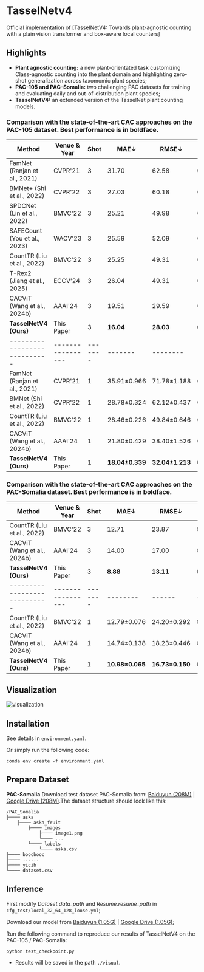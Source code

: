# TasselNetv4


Official implementation of [TasselNetV4: Towards plant-agnostic counting with a plain vision transformer and box-aware local counters]

## Highlights
- **Plant agnostic counting:** a new plant-orientated task customizing Class-agnostic counting into the plant domain and highlighting zero-shot generalization across taxomomic plant species;
- **PAC-105 and PAC-Somalia:** two challenging PAC datasets for training and evaluating daily and out-of-distribution plant species;
- **TasselNetV4:** an extended version of the TasselNet plant counting models.
### Comparison with the state-of-the-art CAC approaches on the PAC-105 dataset. Best performance is in boldface.

| Method                     | Venue & Year     | Shot        | MAE↓  | RMSE↓  | WCA↑ | $R^2$ ↑  | MPE  | FPST  |
|----------------------------|-----------------|-------|-------|--------|------|------|-------|-------|
| FamNet (Ranjan et al., 2021)  | CVPR'21         | 3   | 31.70 | 62.58  | 0.49 | 0.56 | 0.24   | 89.65  |
| BMNet+ (Shi et al., 2022)     | CVPR'22         | 3   | 27.03 | 60.18  | 0.56 | 0.61 | **0.02** | 43.08  |
| SPDCNet (Lin et al., 2022)    | BMVC'22         | 3   | 25.21 | 49.98  | 0.58 | 0.92 | 0.21   | 155.84 |
| SAFECount (You et al., 2023)  | WACV'23         | 3   | 25.59 | 52.09  | 0.58 | 0.91 | 0.04   | 118.55 |
| CountTR (Liu et al., 2022)    | BMVC'22         | 3   | 25.25 | 49.31  | 0.63 | 0.92 | 0.12   | 112.46 |
| T-Rex2 (Jiang et al., 2025)   | ECCV'24         | 3   | 26.04 | 49.31  | 0.58 | 0.92 | -0.13  |\      |
| CACViT (Wang et al., 2024b)   | AAAI'24         | 3   | 19.51 | 29.59  | 0.68 | 0.89 | 0.29   |89.65  |
| **TasselNetV4 (Ours)**        | This Paper      | 3   | **16.04** | **28.03** | **0.74** | **0.92** |-0.05 | **121.62** |
|----------------------------|-----------------|-------|-------|--------|------|------|-------|-------|
| FamNet (Ranjan et al., 2021)  | CVPR'21         | 1   | 35.91±0.966 | 71.78±1.188 | 0.42±0.014 | 0.45±0.024 |0.57±0.017 | \      |
| BMNet (Shi et al., 2022)      | CVPR'22         | 1   | 28.78±0.324 | 62.12±0.437 | 0.15±0.001 | 0.59±0.008 |0.13±0.006 | \      |
| CountTR (Liu et al., 2022)    | BMVC'22         | 1   | 28.46±0.226 | 49.84±0.646 | 0.70±0.037 | 0.73±0.006 |0.11±0.003  | \      |
| CACViT  (Wang et al., 2024b)  | AAAI'24         | 1   | 21.80±0.429 | 38.40±1.526 | 0.64±0.005 | 0.84±0.013 |0.29±0.002  | \      |
| **TasselNetV4 (Ours)**        | This Paper      | 1   | **18.04±0.339** | **32.04±1.213** | **0.71±0.005** | **0.90±0.009** |**0.02±0.000**| \      |



### Comparison with the state-of-the-art CAC approaches on the PAC-Somalia dataset. Best performance is in boldface.

| Method                     | Venue & Year     | Shot     | MAE↓  | RMSE↓  | WCA↑ | $R^2$ ↑  | MPE  |
|----------------------------|-----------------|-------|--------|------|------|------|------|
| CountTR (Liu et al., 2022)    | BMVC'22         | 3     | 12.71 | 23.87  | 0.38 | 0.57 | **0.27** |
| CACViT (Wang et al., 2024b)      | AAAI'24      | 3     | 14.00 | 17.00  | 0.55 | 0.78 | 0.80  |
| **TasselNetV4 (Ours)**        | This Paper      | 3     | **8.88** | **13.11** | **0.72** | **0.87** | 0.32   |
|----------------------------|-----------------|-------|--------|------|------|------|------|
| CountTR (Liu et al., 2022)    | BMVC'22         | 1     | 12.79±0.076 | 24.20±0.292 | 0.37±0.005 | 0.55±0.012 | **0.23±0.062** |
| CACViT  (Wang et al., 2024b)  | AAAI'24         | 1     | 14.74±0.138 | 18.23±0.446 | 0.53±0.005 | 0.75±0.012 | 0.80±0.008|
| **TasselNetV4 (Ours)**        | This Paper      | 1     | **10.98±0.065** | **16.73±0.150** | **0.65±0.000** | **0.80±0.005** | 0.42±0.001 |


## Visualization
![visualization](/assets/visualization.png "Visualization of baselines and our method")

## Installation
See details in 
`environment.yaml`.

Or simply run the following code:

`conda env create -f environment.yaml`


## Prepare Dataset

**PAC-Somalia**
Download test dataset PAC-Somalia from: [Baiduyun (208M)](https://pan.baidu.com/s/1UH0rihsMe06_5J8AtALTeg?pwd=jssy) | [Google Drive (208M)](https://drive.google.com/file/d/1-haH0eZdpcOK9IMGkw0UafWq_YioHIyn/view?usp=drive_link).The dataset structure should look like this:
````
/PAC_Somalia
├──── aska
    ├──── aska_fruit
        ├──── images
            ├──── image1.png
            └──── ...
        └──── labels
            └──── aska.csv
├──── boocbooc
├──── ......
├──── yicib
└──── dataset.csv
````

## Inference
First modify *Dataset.data_path* and *Resume.resume_path* in `cfg_test/local_32_64_128_loose.yml`;

Download our model from [Baiduyun (1.05G)](https://pan.baidu.com/s/1B71m2TDmClENOevlTUxC1w?pwd=qdgr) | [Google Drive (1.05G)](https://drive.google.com/file/d/1vrHBv8c1PFJjOX_IXPe0K0oXYNkY7a__/view?usp=drive_link);

Run the following command to reproduce our results of TasselNetV4 on the PAC-105 / PAC-Somalia:

`python test_checkpoint.py`
    
- Results will be saved in the path `./visual`.
  
<!-- ## Training
First modify path in `cfg_train/local_32_64_128_loose.yml`;

Run the following command to train your model

`python train_val.py`
     -->
